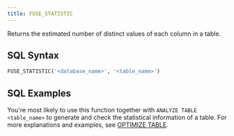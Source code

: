 ```yaml
---
title: FUSE_STATISTIC
---
```


Returns the estimated number of distinct values of each column in a table.


## SQL Syntax

```sql
FUSE_STATISTIC('<database_name>', '<table_name>')
```

## SQL Examples

You're most likely to use this function together with `ANALYZE TABLE <table_name>` to generate and check the statistical information of a table. For more explanations and examples, see [OPTIMIZE TABLE](../../10-sql-commands/00-ddl/01-table/60-optimize-table.md).